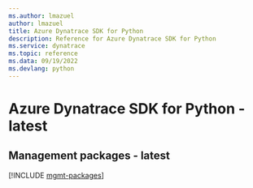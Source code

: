 ```yaml
---
ms.author: lmazuel
author: lmazuel
title: Azure Dynatrace SDK for Python
description: Reference for Azure Dynatrace SDK for Python
ms.service: dynatrace
ms.topic: reference
ms.data: 09/19/2022
ms.devlang: python
---
```

# Azure Dynatrace SDK for Python - latest

## Management packages - latest
[!INCLUDE [mgmt-packages](dynatrace-mgmt-index.md)]

